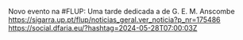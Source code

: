 Novo evento na #FLUP: Uma tarde dedicada a  de G. E. M. Anscombe https://sigarra.up.pt/flup/noticias_geral.ver_noticia?p_nr=175486 https://social.dfaria.eu/?hashtag=2024-05-28T07:00:03Z